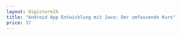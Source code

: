 ```yaml
---
layout: digistore24
title: "Android App Entwicklung mit Java: Der umfassende Kurs"
price: 37
---
```

